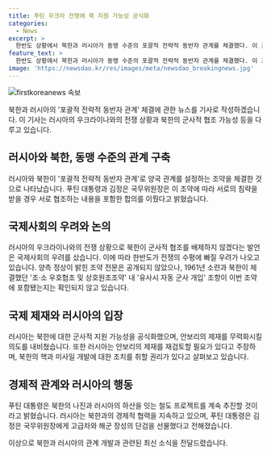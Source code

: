 ```yaml
---
title: 푸틴 우크라 전쟁에 북 지원 가능성 공식화
categories:
  - News
excerpt: >
  한반도 상황에서 북한과 러시아가 동맹 수준의 포괄적 전략적 동반자 관계를 체결했다. 이 조약으로 러시아는 우크라이나와의 전쟁에서 북한의 군사적 지원 가능성을 배제하지 않겠다고 밝혀, 한반도의 안보 위협이 더욱 커질 수 있다는 우려가 나왔다. 두 나라 정상은 이 조약이 동맹과 유사한 수준의 합의를 이룬다고 발언하며, 조약 내용의 상세는 공개되지 않았다. 그러나 과거 북한과 러시아가 체결한 조·소 우호협조 및 상호원조조약과 유사시 자동 군사 개입 조항이 이번 조약에 포함되었는지는 확인되지 않았다.
feature_text: >
  한반도 상황에서 북한과 러시아가 동맹 수준의 포괄적 전략적 동반자 관계를 체결했다. 이 조약으로 러시아는 우크라이나와의 전쟁에서 북한의 군사적 지원 가능성을 배제하지 않겠다고 밝혀, 한반도의 안보 위협이 더욱 커질 수 있다는 우려가 나왔다. 두 나라 정상은 이 조약이 동맹과 유사한 수준의 합의를 이룬다고 발언하며, 조약 내용의 상세는 공개되지 않았다. 그러나 과거 북한과 러시아가 체결한 조·소 우호협조 및 상호원조조약과 유사시 자동 군사 개입 조항이 이번 조약에 포함되었는지는 확인되지 않았다.
image: 'https://newsdao.kr/res/images/meta/newsdao_breakingnews.jpg'
---
```


<p><img src="https://newsdao.kr/res/images/meta/newsdao_breakingnews.jpg" alt="firstkoreanews 속보" /></p>

<p>북한과 러시아의 '포괄적 전략적 동반자 관계' 체결에 관한 뉴스를 기사로 작성하겠습니다. 이 기사는 러시아의 우크라이나와의 전쟁 상황과 북한의 군사적 협조 가능성 등을 다루고 있습니다.</p>

<h2 data-ke-size="size26">러시아와 북한, 동맹 수준의 관계 구축</h2>

<p data-ke-size="size16">러시아와 북한이 '포괄적 전략적 동반자 관계'로 양국 관계를 설정하는 조약을 체결한 것으로 나타났습니다. 푸틴 대통령과 김정은 국무위원장은 이 조약에 따라 서로의 침략을 받을 경우 서로 협조하는 내용을 포함한 합의를 이뤘다고 밝혔습니다.</p>

<h2 data-ke-size="size26">국제사회의 우려와 논의</h2>

<p data-ke-size="size16">러시아의 우크라이나와의 전쟁 상황으로 북한이 군사적 협조를 배제하지 않겠다는 발언은 국제사회의 우려를 샀습니다. 이에 따라 한반도가 전쟁의 수평에 빠질 우려가 나오고 있습니다. 양측 정상이 밝힌 조약 전문은 공개되지 않았으나, 1961년 소련과 북한이 체결했던 '조·소 우호협조 및 상호원조조약' 내 '유사시 자동 군사 개입' 조항이 이번 조약에 포함됐는지는 확인되지 않고 있습니다.</p>

<h2 data-ke-size="size26">국제 제재와 러시아의 입장</h2>

<p data-ke-size="size16">러시아는 북한에 대한 군사적 지원 가능성을 공식화했으며, 안보리의 제재를 무력화시킬 의도를 내비쳤습니다. 또한 러시아는 안보리의 제재를 재검토할 필요가 있다고 주장하며, 북한의 핵과 미사일 개발에 대한 조치를 취할 권리가 있다고 살펴보고 있습니다.</p>

<h2 data-ke-size="size26">경제적 관계와 러시아의 행동</h2>

<p data-ke-size="size16">푸틴 대통령은 북한의 나진과 러시아의 하산을 잇는 철도 프로젝트를 계속 추진할 것이라고 밝혔습니다. 러시아는 북한과의 경제적 협력을 지속하고 있으며, 푸틴 대통령은 김정은 국무위원장에게 고급차와 해군 장성의 단검을 선물했다고 전해졌습니다.</p>

<p>이상으로 북한과 러시아의 관계 개발과 관련된 최신 소식을 전달드렸습니다.</p>

